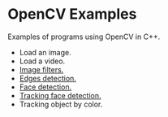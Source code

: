 # OpenCV Examples
Examples of programs using OpenCV in C++.<br>
<ul>
  <li>Load an image.</li>
  <li>Load a video.</li>
  <li><a href="#">Image filters.</a></li>
  <li><a href="#">Edges detection.</a></li>
  <li><a href="#">Face detection.</a></li>
  <li><a href="#">Tracking face detection.</a></li>
  <li>Tracking object by color.</li>
</ul>
